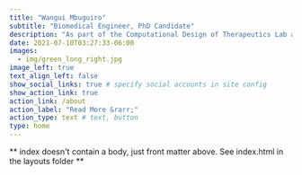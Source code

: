 ```yaml
---
title: "Wangui Mbuguiro"
subtitle: "Biomedical Engineer, PhD Candidate"
description: "As part of the Computational Design of Therapeutics Lab at Johns Hopkins, I create computational models of immune signaling and cell growth in healthy and diseased uterine tissues. In addition, I am an MIT alumna (B.S., Bioengineering, 2017), National Science Foundation Graduate Research Fellow, and friendly neighborhood scientist."
date: 2021-07-10T03:27:33-06:00
images:
  - img/green_long_right.jpg
image_left: true
text_align_left: false
show_social_links: true # specify social accounts in site config
show_action_link: true
action_link: /about
action_label: "Read More &rarr;"
action_type: text # text, button
type: home
---
```


** index doesn't contain a body, just front matter above.
See index.html in the layouts folder **
